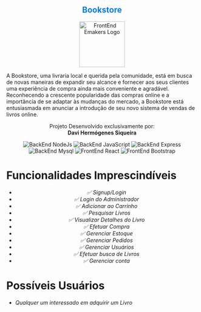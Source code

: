 <h2 align="center" style="color: #007BFF;" class="text-center"> Bookstore </h2>

<p align="center">
  <img src="https://cdn-icons-png.flaticon.com/128/2232/2232688.png" src="https://upload.wikimedia.org/wikipedia/commons/thumb/5/50/Closed_Book_Icon.svg/1200px-Closed_Book_Icon.svg.png" alt="FrontEnd Emakers Logo", width="120", height="120">
</p>
                    
A Bookstore, uma livraria local e querida pela comunidade, está em busca de novas maneiras de expandir seu alcance e fornecer aos seus clientes uma experiência de compra ainda mais conveniente e agradável. Reconhecendo a crescente popularidade das compras online e a importância de se adaptar às mudanças do mercado, a Bookstore está entusiasmada em anunciar a introdução de seu novo sistema de vendas de livros online.  


 <p align="center">
  Projeto Desenvolvido exclusivamente por:<br>
  <strong>Davi Hermógenes Siqueira</strong>
</p>

<p align="center">
  <img src="https://img.shields.io/badge/BackEnd-NodeJs-brightgreen" alt="BackEnd NodeJs">
  <img src="https://img.shields.io/badge/BackEnd-JavaScript-yellow" alt="BackEnd JavaScript">
  <img src="https://img.shields.io/badge/BackEnd-Express-blue" alt="BackEnd Express">
  <img src="https://img.shields.io/badge/DataBase-Mysql-blue" alt="BackEnd Mysql">
  <img src="https://img.shields.io/badge/FrontEnd-React-blue" alt="FrontEnd React">
  <img src="https://img.shields.io/badge/FrontEnd-Bootstrap-blue" alt="FrontEnd Bootstrap">
</p>

# Funcionalidades Imprescindíveis

<p align="center">
  <ul align="center">
    <li><em>✅ Signup/Login</em></li>
    <li><em>✅ Login do Administrador</em></li>
    <li><em>✅ Adicionar ao Carrinho</em></li>
    <li><em>✅ Pesquisar Livros</em></li>
    <li><em>✅ Visualizar Detalhes do Livro</em></li>
    <li><em>✅ Efetuar Compra</em></li>
    <li><em>✅ Gerenciar Estoque</em></li>
    <li><em>✅ Gerenciar Pedidos</em></li>
    <li><em>✅ Gerenciar Usuários</em></li>
    <li><em>✅ Efetuar busca de Livros</em></li>
    <li><em>✅ Gerenciar conta</em></li>
  </ul>
</p>

# Possíveis Usuários

* *Qualquer um interessado em adquirir um Livro*

